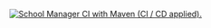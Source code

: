 [![School Manager CI with Maven (CI / CD applied).](https://github.com/ngckinhluan/school-manager-springboot/actions/workflows/maven.yml/badge.svg?branch=main)](https://github.com/ngckinhluan/school-manager-springboot/actions/workflows/maven.yml)
